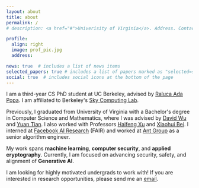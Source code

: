 ```yaml
---
layout: about
title: about
permalink: /
# description: <a href="#">Univerisity of Virginia</a>. Address. Contacts. Moto. Etc.

profile:
  align: right
  image: prof_pic.jpg
  address: 

news: true  # includes a list of news items
selected_papers: true # includes a list of papers marked as "selected={true}"
social: true  # includes social icons at the bottom of the page
---
```


I am a third-year CS PhD student at UC Berkeley, advised by [Raluca Ada Popa](https://people.eecs.berkeley.edu/~raluca/). I am affiliated to Berkeley's [Sky Computing Lab](https://sky.cs.berkeley.edu/).

Previously, I graduated from University of Virginia with a Bachelor's degree in Computer Science and Mathematics, where I was advised by [David Wu](https://www.cs.utexas.edu/~dwu4/) and [Yuan Tian](https://www.ytian.info/). I also worked with Professors [Haifeng Xu](https://www.haifeng-xu.com/) and [Xiaohui Bei](https://personal.ntu.edu.sg/xhbei/). I interned at [Facebook AI Research](https://ai.meta.com/) (FAIR) and worked at [Ant Group](https://www.antgroup.com/en) as a senior algorithm engineer.

My work spans **machine learning**, **computer security**, and **applied cryptography**. Currently, I am focused on advancing security, safety, and alignment of **Generative AI**. 

I am looking for highly motivated undergrads to work with! If you are interested in research opportunities, please send me an [email](mailto:sijuntan@berkeley.edu).
